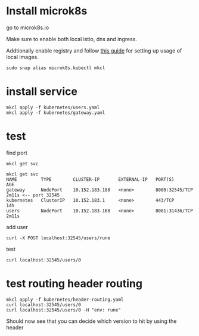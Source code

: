 # Install microk8s

go to microk8s.io

Make sure to enable both local istio, dns and ingress.

Addtionally enable registry and follow [this guide](https://microk8s.io/docs/registry-built-in) for setting up usage of local images. 

``sudo snap alias microk8s.kubectl mkcl``

# install service

```
mkcl apply -f kubernetes/users.yaml
mkcl apply -f kubernetes/gateway.yaml
```


# test

find port

``mkcl get svc``

```
mkcl get svc
NAME         TYPE        CLUSTER-IP       EXTERNAL-IP   PORT(S)          AGE
gateway      NodePort    10.152.183.188   <none>        8080:32545/TCP   2m11s <-- port 32545
kubernetes   ClusterIP   10.152.183.1     <none>        443/TCP          14h
users        NodePort    10.152.183.168   <none>        8081:31436/TCP   2m11s
```

add user

``curl -X POST localhost:32545/users/rune``

test

``curl localhost:32545/users/0``

# test routing header routing

```
mkcl apply -f kubernetes/header-routing.yaml
curl localhost:32545/users/0
curl localhost:32545/users/0 -H "env: rune"
```

Should now see that you can decide which version to hit by using the header